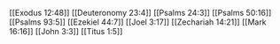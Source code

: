 [[Exodus 12:48]]
[[Deuteronomy 23:4]]
[[Psalms 24:3]]
[[Psalms 50:16]]
[[Psalms 93:5]]
[[Ezekiel 44:7]]
[[Joel 3:17]]
[[Zechariah 14:21]]
[[Mark 16:16]]
[[John 3:3]]
[[Titus 1:5]]
